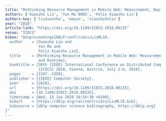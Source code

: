 ```yaml
---
title: "Rethinking Resource Management in Mobile Web: Measurement, Deployment, and Runtime"
authors: ['Xuanzhe Liu', 'Yun Ma 0002', 'Felix Xiaozhu Lin']
authors-key: ['liuxuanzhe', 'mayun', 'xiaozhufelix']
year: "2018"
article-link: "https://doi.org/10.1109/ICDCS.2018.00135"
venue: "ICDCS"
bibex: "@inproceedings{DBLP:conf/icdcs/LiuML18,
  author    = {Xuanzhe Liu and
               Yun Ma and
               Felix Xiaozhu Lin},
  title     = {Rethinking Resource Management in Mobile Web: Measurement, Deployment,
               and Runtime},
  booktitle = {38th {IEEE} International Conference on Distributed Computing Systems,
               {ICDCS} 2018, Vienna, Austria, July 2-6, 2018},
  pages     = {1347--1356},
  publisher = {{IEEE} Computer Society},
  year      = {2018},
  url       = {https://doi.org/10.1109/ICDCS.2018.00135},
  doi       = {10.1109/ICDCS.2018.00135},
  timestamp = {Wed, 15 Jan 2020 18:54:30 +0100},
  biburl    = {https://dblp.org/rec/conf/icdcs/LiuML18.bib},
  bibsource = {dblp computer science bibliography, https://dblp.org}
}"
---
```

